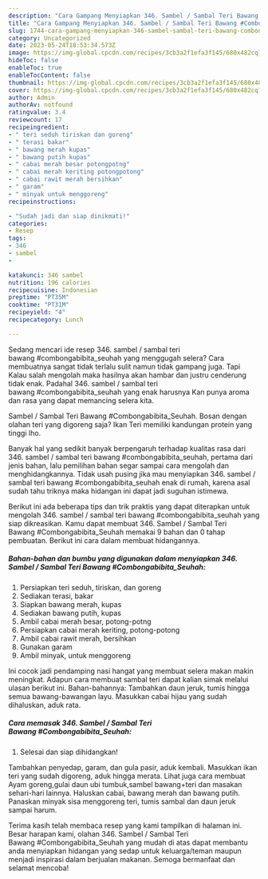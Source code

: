 ```yaml
---
description: "Cara Gampang Menyiapkan 346. Sambel / Sambal Teri Bawang #Combongabibita_Seuhah yang Lezat Sekali"
title: "Cara Gampang Menyiapkan 346. Sambel / Sambal Teri Bawang #Combongabibita_Seuhah yang Lezat Sekali"
slug: 1744-cara-gampang-menyiapkan-346-sambel-sambal-teri-bawang-combongabibita-seuhah-yang-lezat-sekali
category: Uncategorized
date: 2023-05-24T18:53:34.573Z
image: https://img-global.cpcdn.com/recipes/3cb3a2f1efa3f145/680x482cq70/346-sambel-sambal-teri-bawang-combongabibita_seuhah-foto-resep-utama.jpg
hideToc: false
enableToc: true
enableTocContent: false
thumbnail: https://img-global.cpcdn.com/recipes/3cb3a2f1efa3f145/680x482cq70/346-sambel-sambal-teri-bawang-combongabibita_seuhah-foto-resep-utama.jpg
cover: https://img-global.cpcdn.com/recipes/3cb3a2f1efa3f145/680x482cq70/346-sambel-sambal-teri-bawang-combongabibita_seuhah-foto-resep-utama.jpg
author: Admin
authorAv: notfound
ratingvalue: 3.4
reviewcount: 17
recipeingredient:
- " teri seduh tiriskan dan goreng"
- " terasi bakar"
- " bawang merah kupas"
- " bawang putih kupas"
- " cabai merah besar potongpotng"
- " cabai merah keriting potongpotong"
- " cabai rawit merah bersihkan"
- " garam"
- " minyak untuk menggoreng"
recipeinstructions:

- "Sudah jadi dan siap dinikmati!"
categories:
- Resep
tags:
- 346
- sambel
- 

katakunci: 346 sambel  
nutrition: 196 calories
recipecuisine: Indonesian
preptime: "PT35M"
cooktime: "PT31M"
recipeyield: "4"
recipecategory: Lunch

---
```



Sedang mencari ide resep 346. sambel / sambal teri bawang #combongabibita_seuhah yang menggugah selera? Cara membuatnya sangat tidak terlalu sulit namun tidak gampang juga. Tapi Kalau salah mengolah maka hasilnya akan hambar dan justru cenderung tidak enak. Padahal 346. sambel / sambal teri bawang #combongabibita_seuhah yang enak harusnya Kan punya aroma dan rasa yang dapat memancing selera kita.


Sambel / Sambal Teri Bawang #Combongabibita_Seuhah. Bosan dengan olahan teri yang digoreng saja? Ikan Teri memiliki kandungan protein yang tinggi lho.

Banyak hal yang sedikit banyak berpengaruh terhadap kualitas rasa dari 346. sambel / sambal teri bawang #combongabibita_seuhah, pertama dari jenis bahan, lalu pemilihan bahan segar sampai cara mengolah dan menghidangkannya. Tidak usah pusing jika mau menyiapkan 346. sambel / sambal teri bawang #combongabibita_seuhah enak di rumah, karena asal sudah tahu triknya maka hidangan ini dapat jadi suguhan istimewa.


Berikut ini ada beberapa tips dan trik praktis yang dapat diterapkan untuk mengolah 346. sambel / sambal teri bawang #combongabibita_seuhah yang siap dikreasikan. Kamu dapat membuat 346. Sambel / Sambal Teri Bawang #Combongabibita_Seuhah memakai 9 bahan dan 0 tahap pembuatan. Berikut ini cara dalam membuat hidangannya.

<!--inarticleads1-->

##### Bahan-bahan dan bumbu yang digunakan dalam menyiapkan 346. Sambel / Sambal Teri Bawang #Combongabibita_Seuhah:

1. Persiapkan  teri seduh, tiriskan, dan goreng
1. Sediakan  terasi, bakar
1. Siapkan  bawang merah, kupas
1. Sediakan  bawang putih, kupas
1. Ambil  cabai merah besar, potong-potng
1. Persiapkan  cabai merah keriting, potong-potong
1. Ambil  cabai rawit merah, bersihkan
1. Gunakan  garam
1. Ambil  minyak, untuk menggoreng


Ini cocok jadi pendamping nasi hangat yang membuat selera makan makin meningkat. Adapun cara membuat sambal teri dapat kalian simak melalui ulasan berikut ini. Bahan-bahannya: Tambahkan daun jeruk, tumis hingga semua bawang-bawangan layu. Masukkan cabai hijau yang sudah dihaluskan, aduk rata. 

<!--inarticleads2-->

##### Cara memasak 346. Sambel / Sambal Teri Bawang #Combongabibita_Seuhah:


1. Selesai dan siap dihidangkan!

Tambahkan penyedap, garam, dan gula pasir, aduk kembali. Masukkan ikan teri yang sudah digoreng, aduk hingga merata. Lihat juga cara membuat Ayam goreng,gulai daun ubi tumbuk,sambel bawang+teri dan masakan sehari-hari lainnya. Haluskan cabai, bawang merah dan bawang putih. Panaskan minyak sisa menggoreng teri, tumis sambal dan daun jeruk sampai harum. 

Terima kasih telah membaca resep yang kami tampilkan di halaman ini. Besar harapan kami, olahan 346. Sambel / Sambal Teri Bawang #Combongabibita_Seuhah yang mudah di atas dapat membantu anda menyiapkan hidangan yang sedap untuk keluarga/teman maupun menjadi inspirasi dalam berjualan makanan. Semoga bermanfaat dan selamat mencoba!
